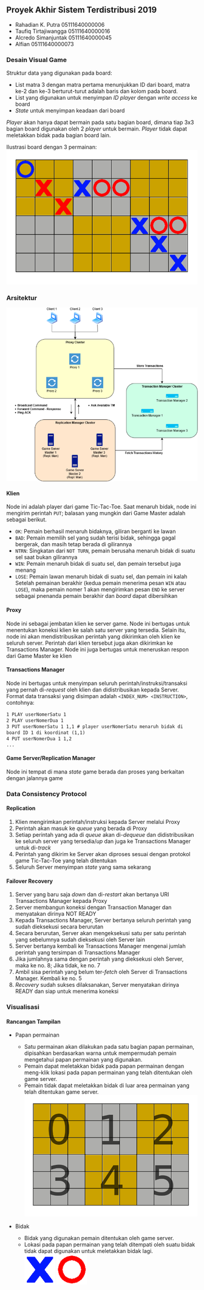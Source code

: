 ## Proyek Akhir Sistem Terdistribusi 2019
- Rahadian K. Putra 05111640000006
- Taufiq Tirtajiwangga 05111640000016
- Alcredo Simanjuntak 05111640000045
- Alfian 05111640000073

### Desain Visual Game
Struktur data yang digunakan pada board:
- List matra 3 dengan matra pertama menunjukkan ID dari board, matra ke-2 dan ke-3 berturut-turut adalah baris dan kolom pada board.
- List yang digunakan untuk menyimpan *ID player* dengan *write access* ke board
- *State* untuk menyimpan keadaan dari board

*Player* akan hanya dapat bermain pada satu bagian board, dimana tiap 3x3 bagian board digunakan oleh 2 *player* untuk bermain. *Player* tidak dapat meletakkan bidak pada bagian board lain.

Ilustrasi board dengan 3 permainan:
![illustboard](assets/board.png) 

### Arsitektur
![Arsitektur](assets/architecture.png)
#### Klien
Node ini adalah player dari game Tic-Tac-Toe. Saat menaruh bidak, node ini mengirim perintah `PUT`; balasan yang mungkin dari Game Master adalah sebagai berikut.
- `OK`: Pemain berhasil menaruh bidaknya, giliran berganti ke lawan
- `BAD`: Pemain memilih sel yang sudah terisi bidak, sehingga gagal bergerak, dan masih tetap berada di gilirannya
- `NTRN`: Singkatan dari `NOT TURN`, pemain berusaha menaruh bidak di suatu sel saat bukan gilirannya
- `WIN`: Pemain menaruh bidak di suatu sel, dan pemain tersebut juga menang
- `LOSE`: Pemain lawan menaruh bidak di suatu sel, dan pemain ini kalah  
Setelah pemainan berakhir (kedua pemain menerima pesan `WIN` atau `LOSE`), maka pemain nomer 1 akan mengirimkan pesan `END` ke server sebagai pnenanda pemain berakhir dan *board* dapat dibersihkan
#### Proxy
Node ini sebagai jembatan klien ke server game. Node ini bertugas untuk menentukan koneksi klien ke salah satu server yang tersedia. Selain itu, node ini akan mendistribusikan perintah yang dikirimkan oleh klien ke seluruh server. Perintah dari klien tersebut juga akan dikirimkan ke Transactions Manager. Node ini juga bertugas untuk meneruskan respon dari Game Master ke klien
#### Transactions Manager
Node ini bertugas untuk menyimpan seluruh perintah/instruksi/transaksi yang pernah di-*request* oleh klien dan didistribusikan kepada Server. Format data transaksi yang disimpan adalah `<INDEX_NUM> <INSTRUCTION>`, contohnya:
```
1 PLAY userNomerSatu 1
2 PLAY userNomerDua 1
3 PUT userNomerSatu 1 1,1 # player userNomerSatu menaruh bidak di board ID 1 di koordinat (1,1)
4 PUT userNomerDua 1 1,2
...
```
#### Game Server/Replication Manager
Node ini tempat di mana *state* game berada dan proses yang berkaitan dengan jalannya game
### Data Consistency Protocol
#### Replication
1. Klien mengirimkan perintah/instruksi kepada Server melalui Proxy
2. Perintah akan masuk ke *queue* yang berada di Proxy
3. Setiap perintah yang ada di *queue* akan di-*dequeue* dan didistribusikan ke seluruh server yang tersedia/*up* dan juga ke Transactions Manager untuk di-*track*
4. Perintah yang dikirim ke Server akan diproses sesuai dengan protokol game Tic-Tac-Toe yang telah ditentukan
5. Seluruh Server menyimpan *state* yang sama sekarang
#### Failover Recovery
1. Server yang baru saja *down* dan di-*restart* akan bertanya URI Transactions Manager kepada Proxy
2. Server membangun koneksi dengan Transaction Manager dan menyatakan dirinya NOT READY
3. Kepada Transactions Manager, Server bertanya seluruh perintah yang sudah dieksekusi secara berurutan
4. Secara berurutan, Server akan mengeksekusi satu per satu perintah yang sebelumnya sudah dieksekusi oleh Server lain
5. Server bertanya kembali ke Transactions Manager mengenai jumlah perintah yang tersimpan di Transactions Manager
6. Jika jumlahnya sama dengan perintah yang dieksekusi oleh Server, maka ke no. 8; Jika tidak, ke no. 7
7. Ambil sisa perintah yang belum ter-*fetch* oleh Server di Transactions Manager. Kembali ke no. 5
8. *Recovery* sudah sukses dilaksanakan, Server menyatakan dirinya READY dan siap untuk menerima koneksi

### Visualisasi
#### Rancangan Tampilan
- Papan permainan
    - Satu permainan akan dilakukan pada satu bagian papan permainan, dipisahkan berdasarkan warna untuk mempermudah pemain mengetahui papan permainan yang digunakan.
    - Pemain dapat meletakkan bidak pada papan permainan dengan meng-klik lokasi pada papan permainan yang telah ditentukan oleh game server.
    - Pemain tidak dapat meletakkan bidak di luar area permainan yang telah ditentukan game server.
![board](project/client/assets/board.png)

- Bidak
    - Bidak yang digunakan pemain ditentukan oleh game server.
    - Lokasi pada papan permainan yang telah ditempati oleh suatu bidak tidak dapat digunakan untuk meletakkan bidak lagi.\
![x](project/client/assets/blue_x.png)
![o](project/client/assets/red_o.png)

